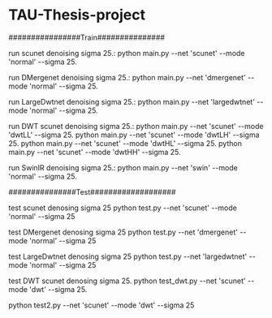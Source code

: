 # TAU-Thesis-project

################Train###############

run scunet denoising sigma 25.: 
python main.py --net 'scunet' --mode 'normal' --sigma 25.

run DMergenet denoising sigma 25.: 
python main.py --net 'dmergenet' --mode 'normal' --sigma 25.

run LargeDwtnet denoising sigma 25.: 
python main.py --net 'largedwtnet' --mode 'normal' --sigma 25.

run DWT scunet denoising sigma 25.: 
python main.py --net 'scunet' --mode 'dwtLL' --sigma 25.
python main.py --net 'scunet' --mode 'dwtLH' --sigma 25.
python main.py --net 'scunet' --mode 'dwtHL' --sigma 25.
python main.py --net 'scunet' --mode 'dwtHH' --sigma 25.

run SwinIR denoising sigma 25.: 
python main.py --net 'swin' --mode 'normal' --sigma 25.

###############Test###################

test scunet denosing sigma 25
python test.py --net 'scunet' --mode 'normal' --sigma 25

test DMergenet denosing sigma 25
python test.py --net 'dmergenet' --mode 'normal' --sigma 25

test LargeDwtnet denosing sigma 25
python test.py --net 'largedwtnet' --mode 'normal' --sigma 25

test DWT scunet denosing sigma 25.
python test_dwt.py --net 'scunet' --mode 'dwt' --sigma 25.

python test2.py --net 'scunet' --mode 'dwt' --sigma 25
